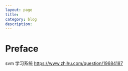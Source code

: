 ```yaml
---
layout: page
title:
category: blog
description:
---
```

# Preface

svm 学习系统
https://www.zhihu.com/question/19684187
